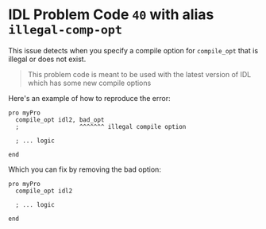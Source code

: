 # IDL Problem Code `40` with alias `illegal-comp-opt`

<!--@include: ./severity/execution_error.md-->

This issue detects when you specify a compile option for `compile_opt` that is illegal or does not exist.

> This problem code is meant to be used with the latest version of IDL which has some new compile options

Here's an example of how to reproduce the error:

```idl
pro myPro
  compile_opt idl2, bad_opt
  ;                 ^^^^^^^ illegal compile option

  ; ... logic

end
```

Which you can fix by removing the bad option:

```idl
pro myPro
  compile_opt idl2

  ; ... logic

end
```
